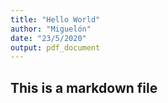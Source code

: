 ```yaml
---
title: "Hello World"
author: "Miguelón"
date: "23/5/2020"
output: pdf_document
---
```


## This is a markdown file